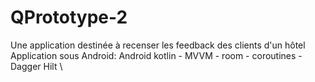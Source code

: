 # QPrototype-2

Une application destinée à recenser les feedback des clients d'un hôtel
Application sous Android: Android kotlin - MVVM - room - coroutines - Dagger Hilt
\
